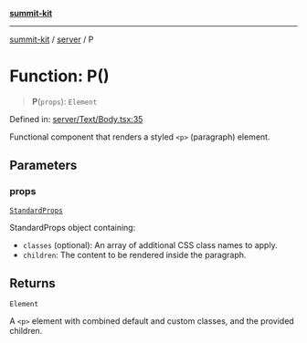 [**summit-kit**](../../README.md)

***

[summit-kit](../../modules.md) / [server](../README.md) / P

# Function: P()

> **P**(`props`): `Element`

Defined in: [server/Text/Body.tsx:35](https://github.com/andrewgremlich/summit-kit/blob/638739b445cfe5033b1c29bd6c92589d092d312a/src/react/server/Text/Body.tsx#L35)

Functional component that renders a styled `<p>` (paragraph) element.

## Parameters

### props

[`StandardProps`](../type-aliases/StandardProps.md)

StandardProps object containing:
  - `classes` (optional): An array of additional CSS class names to apply.
  - `children`: The content to be rendered inside the paragraph.

## Returns

`Element`

A `<p>` element with combined default and custom classes, and the provided children.
